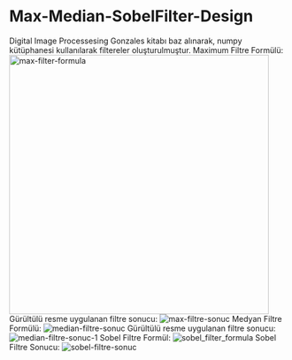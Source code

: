 # Max-Median-SobelFilter-Design
Digital Image Processesing Gonzales kitabı baz alınarak, numpy kütüphanesi kullanılarak filtereler oluşturulmuştur.
Maximum Filtre Formülü:
<img width="469" alt="max-filter-formula" src="https://user-images.githubusercontent.com/77061424/142467529-782a617a-1ede-4ba2-ba0e-aab64f487885.png">
Gürültülü resme uygulanan filtre sonucu:
![max-filtre-sonuc](https://user-images.githubusercontent.com/77061424/142468203-687b1c05-d785-439e-bcaa-26bba556e650.PNG)
Medyan Filtre Formülü:
![median-filtre-sonuc](https://user-images.githubusercontent.com/77061424/142468357-8ea2dc4f-d468-4427-91b5-181fffb73188.png)
Gürültülü resme uygulanan filtre sonucu:
![median-filtre-sonuc-1](https://user-images.githubusercontent.com/77061424/142468525-1c0d6a15-d55a-4ad0-94d9-21a825901103.PNG)
Sobel Filtre Formül:
![sobel_filter_formula](https://user-images.githubusercontent.com/77061424/142468702-95a75e16-9661-40bb-849a-9f9f297ac798.png)
Sobel Filtre Sonucu:
![sobel-filtre-sonuc](https://user-images.githubusercontent.com/77061424/142468800-1a106269-4b0f-433e-9fda-2f9676f47ede.PNG)
